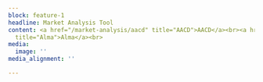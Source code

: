```yaml
---
block: feature-1
headline: Market Analysis Tool
content: <a href="/market-analysis/aacd" title="AACD">AACD</a><br><a href="/market-analysis/alma"
  title="Alma">Alma</a><br>
media:
  image: ''
media_alignment: ''

---
```


